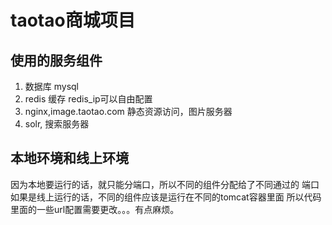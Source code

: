 # taotao商城项目

## 使用的服务组件
1. 数据库 mysql
2. redis 缓存 redis_ip可以自由配置
3. nginx,image.taotao.com 静态资源访问，图片服务器
4. solr, 搜索服务器


## 本地环境和线上环境
因为本地要运行的话，就只能分端口，所以不同的组件分配给了不同通过的
端口
如果是线上运行的话，不同的组件应该是运行在不同的tomcat容器里面
所以代码里面的一些url配置需要更改。。。有点麻烦。
